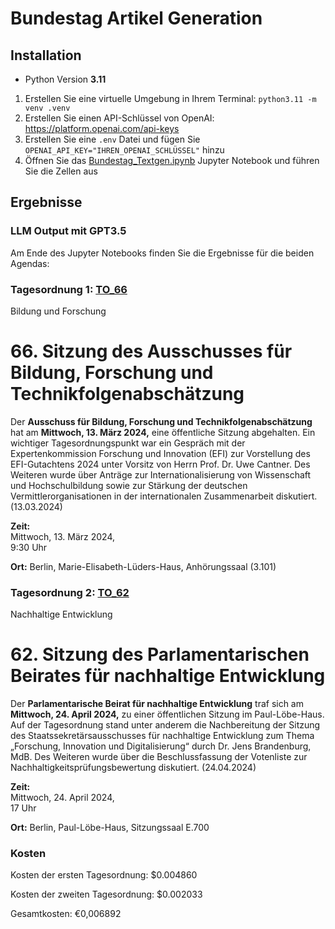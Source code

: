 # Bundestag Artikel Generation

## Installation
 - Python Version **3.11**
 1. Erstellen Sie eine virtuelle Umgebung in Ihrem Terminal: ```python3.11 -m venv .venv```
 2. Erstellen Sie einen API-Schlüssel von OpenAI: https://platform.openai.com/api-keys
 3. Erstellen Sie eine ```.env``` Datei und fügen Sie ```OPENAI_API_KEY="IHREN_OPENAI_SCHLÜSSEL"``` hinzu
 4. Öffnen Sie das [Bundestag_Textgen.ipynb](Bundestag_Textgen.ipynb) Jupyter Notebook und führen Sie die Zellen aus


## Ergebnisse
### LLM Output mit GPT3.5

Am Ende des Jupyter Notebooks finden Sie die Ergebnisse für die beiden Agendas:

### Tagesordnung 1: [TO_66](data/tagesordnung/TO_66)

Bildung und Forschung

# 66. Sitzung des Ausschusses für Bildung, Forschung und Technikfolgenabschätzung

Der **Ausschuss für Bildung, Forschung und Technikfolgenabschätzung** hat am **Mittwoch, 13. März 2024,** eine öffentliche Sitzung abgehalten. Ein wichtiger Tagesordnungspunkt war ein Gespräch mit der Expertenkommission Forschung und Innovation (EFI) zur Vorstellung des EFI-Gutachtens 2024 unter Vorsitz von Herrn Prof. Dr. Uwe Cantner. Des Weiteren wurde über Anträge zur Internationalisierung von Wissenschaft und Hochschulbildung sowie zur Stärkung der deutschen Vermittlerorganisationen in der internationalen Zusammenarbeit diskutiert. (13.03.2024)

**Zeit:**  
Mittwoch, 13. März 2024,  
9:30 Uhr  

**Ort:** Berlin, Marie-Elisabeth-Lüders-Haus, Anhörungssaal (3.101)

### Tagesordnung 2: [TO_62](data/tagesordnung/TO_62)

Nachhaltige Entwicklung

# 62. Sitzung des Parlamentarischen Beirates für nachhaltige Entwicklung

Der **Parlamentarische Beirat für nachhaltige Entwicklung** traf sich am **Mittwoch, 24. April 2024,** zu einer öffentlichen Sitzung im Paul-Löbe-Haus. Auf der Tagesordnung stand unter anderem die Nachbereitung der Sitzung des Staatssekretärsausschusses für nachhaltige Entwicklung zum Thema „Forschung, Innovation und Digitalisierung“ durch Dr. Jens Brandenburg, MdB. Des Weiteren wurde über die Beschlussfassung der Votenliste zur Nachhaltigkeitsprüfungsbewertung diskutiert. (24.04.2024)

**Zeit:**  
Mittwoch, 24. April 2024,  
17 Uhr  

**Ort:** Berlin, Paul-Löbe-Haus, Sitzungssaal E.700

### Kosten
Kosten der ersten Tagesordnung: $0.004860

Kosten der zweiten Tagesordnung: $0.002033

Gesamtkosten: €0,006892
